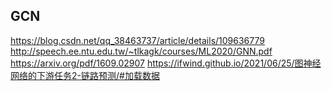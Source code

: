 ## GCN
https://blog.csdn.net/qq_38463737/article/details/109636779
http://speech.ee.ntu.edu.tw/~tlkagk/courses/ML2020/GNN.pdf
https://arxiv.org/pdf/1609.02907
https://ifwind.github.io/2021/06/25/图神经网络的下游任务2-链路预测/#加载数据